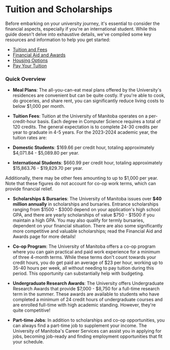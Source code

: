 # Tuition and Scholarships

Before embarking on your university journey, it's essential to consider the financial aspects, especially if you're an international student. While this guide doesn't delve into exhaustive details, we've compiled some key resources and information to help you get started:

* [Tuition and Fees](https://umanitoba.ca/registrar/tuition-fees/undergraduate)
* [Financial Aid and Awards](https://umanitoba.ca/financial-aid-and-awards)
* [Housing Options](https://umanitoba.ca/student/housing/)
* [Pay Your Tuition](https://umanitoba.ca/registrar/tuition-fees/payment)

### Quick Overview

* **Meal Plans**: The all-you-can-eat meal plans offered by the University's residences are convenient but can be quite costly. If you're able to cook, do groceries, and share rent, you can significantly reduce living costs to below \$1,000 per month.

* **Tuition Fees**: Tuition at the University of Manitoba operates on a per-credit-hour basis. Each degree in Computer Science requires a total of 120 credits. The general expectation is to complete 24-30 credits per year to graduate in 4-5 years. For the 2023-2024 academic year, the tuition rates are:

* **Domestic Students**: \$169.66 per credit hour, totaling approximately \$4,071.84 - \$5,089.80 per year.
* **International Students**: \$660.99 per credit hour, totaling approximately \$15,863.76 - \$19,829.70 per year.

Additionally, there may be other fees amounting to up to \$1,000 per year. Note that these figures do not account for co-op work terms, which can provide financial relief.

* **Scholarships & Bursaries**: The University of Manitoba issues over **$40 million annually** in scholarships and bursaries. Entrance scholarships ranging from \$1500 - \$3000 depend on your application's high school GPA, and there are yearly scholarships of value \$750 - \$1500 if you maintain a high GPA. You may also qualify for termly bursaries, dependent on your financial situation. There are also some significantly more competitive and valuable scholarships; read the Financial Aid and Awards page for more details!

* **Co-op Program**: The University of Manitoba offers a co-op program where you can gain practical and paid work experience for a minimum of three 4-month terms. While these terms don't count towards your credit hours, you do get paid an average of \$23 per hour, working up to 35-40 hours per week, all without needing to pay tuition during this period. This opportunity can substantially help with budgeting.

* **Undergraduate Research Awards**: The University offers Undergraduate Research Awards that provide \$7,000 - \$8,750 for a full-time research term in the summer. These awards are available to students who have completed a minimum of 24 credit hours of undergraduate courses and are enrolled full-time with high academic standing. However, they're quite competitive!

* **Part-time Jobs**: In addition to scholarships and co-op opportunities, you can always find a part-time job to supplement your income. The University of Manitoba's Career Services can assist you in applying for jobs, becoming job-ready and finding employment opportunities that fit your schedule.
